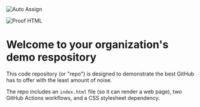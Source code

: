 ![Auto Assign](https://github.com/Met-Bkc-Nashik/demo-repository/actions/workflows/auto-assign.yml/badge.svg)

![Proof HTML](https://github.com/Met-Bkc-Nashik/demo-repository/actions/workflows/proof-html.yml/badge.svg)

# Welcome to your organization's demo respository
This code repository (or "repo") is designed to demonstrate the best GitHub has to offer with the least amount of noise.

The repo includes an `index.html` file (so it can render a web page), two GitHub Actions workflows, and a CSS stylesheet dependency.
